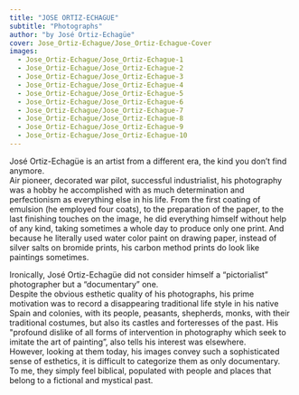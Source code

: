 ```yaml
---
title: "JOSE ORTIZ-ECHAGUE"
subtitle: "Photographs"
author: "by José Ortiz-Echagüe"
cover: Jose_Ortiz-Echague/Jose_Ortiz-Echague-Cover
images:
  - Jose_Ortiz-Echague/Jose_Ortiz-Echague-1
  - Jose_Ortiz-Echague/Jose_Ortiz-Echague-2
  - Jose_Ortiz-Echague/Jose_Ortiz-Echague-3
  - Jose_Ortiz-Echague/Jose_Ortiz-Echague-4
  - Jose_Ortiz-Echague/Jose_Ortiz-Echague-5
  - Jose_Ortiz-Echague/Jose_Ortiz-Echague-6
  - Jose_Ortiz-Echague/Jose_Ortiz-Echague-7
  - Jose_Ortiz-Echague/Jose_Ortiz-Echague-8
  - Jose_Ortiz-Echague/Jose_Ortiz-Echague-9
  - Jose_Ortiz-Echague/Jose_Ortiz-Echague-10
---
```


José Ortiz-Echagüe is an artist from a different era, the kind you don’t find anymore.  
Air pioneer, decorated war pilot, successful industrialist, his photography was a hobby he accomplished with as much determination and perfectionism as everything else in his life. From the first coating of emulsion (he employed four coats), to the preparation of the paper, to the last finishing touches on the image, he did everything himself without help of any kind, taking sometimes a whole day to produce only one print.
And because he literally used water color paint on drawing paper, instead of silver salts on bromide prints, his carbon method prints do look like paintings sometimes.

Ironically, José Ortiz-Echagüe did not consider himself a “pictorialist” photographer but a “documentary” one.   
Despite the obvious esthetic quality of his photographs, his prime motivation was to record a disappearing traditional life style in his native Spain and colonies, with its people, peasants, shepherds, monks, with their traditional costumes, but also its castles and forteresses of the past. His "profound dislike of all forms of intervention in photography which seek to imitate the art of painting”, also tells his interest was elsewhere.  
However, looking at them today, his images convey such a sophisticated sense of esthetics, it is difficult to categorize them as only documentary.   
To me, they simply feel biblical, populated with people and places that belong to a fictional and mystical past.
